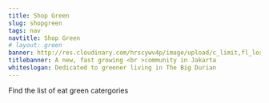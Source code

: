 ```yaml
---
title: Shop Green
slug: shopgreen
tags: nav
navtitle: Shop Green
# layout: green
banner: http://res.cloudinary.com/hrscywv4p/image/upload/c_limit,fl_lossy,h_1500,w_2000,f_auto,q_auto/v1/1378019/kilarov-zaneit-634702-unsplash_zfrfwx.jpg
titlebanner: A new, fast growing <br >community in Jakarta
whiteslogan: Dedicated to greener living in The Big Durian
---
```


<p class="lead">Find the list of eat green catergories </p>